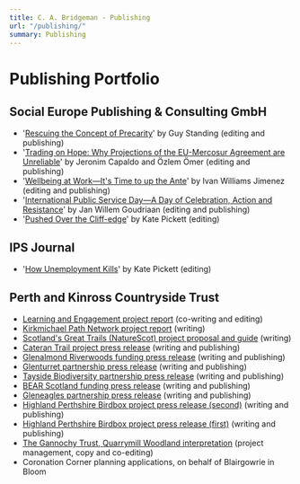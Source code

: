```yaml
---
title: C. A. Bridgeman - Publishing
url: "/publishing/"
summary: Publishing
---
```


# Publishing Portfolio
## Social Europe Publishing & Consulting GmbH

- '[Rescuing the Concept of Precarity](https://www.socialeurope.eu/rescuing-the-concept-of-precarity)' by Guy Standing (editing and publishing)
- '[Trading on Hope: Why Projections of the EU-Mercosur Agreement are Unreliable](https://www.socialeurope.eu/trading-on-hope-why-projections-of-the-eu-mercosur-agreement-are-unreliable)' by Jeronim Capaldo and Özlem Ömer (editing and publishing)
- '[Wellbeing at Work—It's Time to up the Ante](https://www.socialeurope.eu/wellbeing-at-work-its-time-to-up-the-ante)' by Ivan Williams Jimenez (editing and publishing)
- '[International Public Service Day—A Day of Celebration, Action and Resistance](https://www.socialeurope.eu/international-public-service-day-a-day-of-celebration-action-and-resistance)' by Jan Willem Goudriaan (editing and publishing)
- '[Pushed Over the Cliff-edge](https://www.socialeurope.eu/pushed-over-the-cliff-edge)' by Kate Pickett (editing)

## IPS Journal
- '[How Unemployment Kills](https://www.ips-journal.eu/work-and-digitalisation/how-unemployment-kills-5275/)' by Kate Pickett (editing)

## Perth and Kinross Countryside Trust

- [Learning and Engagement project report](/education.pdf) (co-writing and editing)
- [Kirkmichael Path Network project report](/kirkmichael.pdf) (writing)
- [Scotland's Great Trails (NatureScot) project proposal and guide](/mymaps.pdf) (writing)
- [Cateran Trail project press release](https://www.pkct.org/news/new-cateran-trail-interactive-accessibility-map-launched) (writing and publishing)
- [Glenalmond Riverwoods funding press release](https://www.pkct.org/news/river-almond-receives-riverwoods-award-to-kickstart-nature-recovery) (writing and publishing)
- [Glenturret partnership press release](https://www.pkct.org/news/the-glenturret-donates-to-blend-nature-restoration-and-outdoor-access) (writing and publishing)
- [Tayside Biodiversity partnership press release](https://www.pkct.org/news/biodiversity-partnership-in-perthshire-means-big-news-for-nature) (writing and publishing)
- [BEAR Scotland funding press release](https://www.pkct.org/news/tree-charity-awarded-donation-from-trunk-specialists) (writing and publishing)
- [Gleneagles partnership press release](https://www.pkct.org/news/countryside-and-volunteering-charity-partnership-for-gleneagles) (writing and publishing)
- [Highland Perthshire Birdbox project press release (second)](https://www.pkct.org/news/bird-education-pack-for-primary-schools-now-live) (writing and publishing)
- [Highland Perthshire Birdbox project press release (first)](https://www.pkct.org/news/bird-boxes-take-off-in-kinloch-rannoch) (writing and publishing)
- [The Gannochy Trust, Quarrymill Woodland interpretation](https://www.gannochytrust.org.uk/news/quarrymill-woodland-park-benefits-from-accessibility-upgrade/) (project management, copy and co-editing)
- Coronation Corner planning applications, on behalf of Blairgowrie in Bloom


